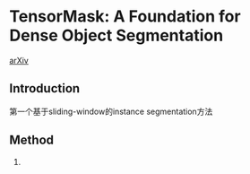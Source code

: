 # TensorMask: A Foundation for Dense Object Segmentation
[arXiv](https://arxiv.org/pdf/1903.12174.pdf)

## Introduction
第一个基于sliding-window的instance segmentation方法

## Method
1.
